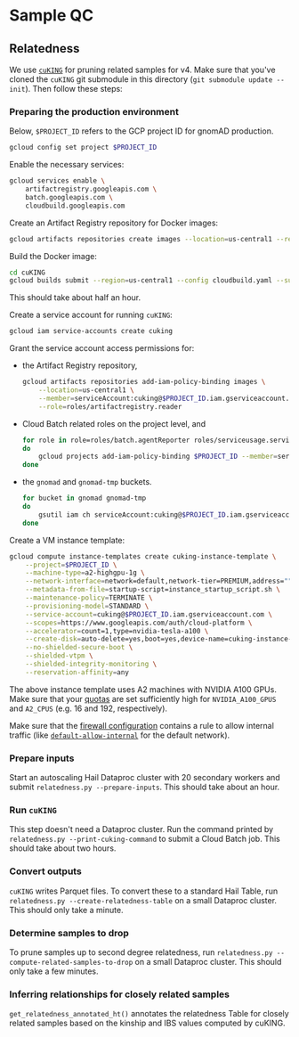 # Sample QC

## Relatedness

We use [`cuKING`](https://github.com/populationgenomics/cuKING) for pruning related samples for v4. Make sure that you've cloned the `cuKING` git submodule in this directory (`git submodule update --init`). Then follow these steps:

### Preparing the production environment

Below, `$PROJECT_ID` refers to the GCP project ID for gnomAD production.

```sh
gcloud config set project $PROJECT_ID
```

Enable the necessary services:

```sh
gcloud services enable \
    artifactregistry.googleapis.com \
    batch.googleapis.com \
    cloudbuild.googleapis.com 
```

Create an Artifact Registry repository for Docker images:

```sh
gcloud artifacts repositories create images --location=us-central1 --repository-format=docker
```

Build the Docker image:

```sh
cd cuKING
gcloud builds submit --region=us-central1 --config cloudbuild.yaml --substitutions=TAG_NAME=$(git describe --tags) .
```

This should take about half an hour.

Create a service account for running `cuKING`:

```sh
gcloud iam service-accounts create cuking
```

Grant the service account access permissions for:

* the Artifact Registry repository,

  ```sh
  gcloud artifacts repositories add-iam-policy-binding images \
      --location=us-central1 \
      --member=serviceAccount:cuking@$PROJECT_ID.iam.gserviceaccount.com \
      --role=roles/artifactregistry.reader
  ```

* Cloud Batch related roles on the project level, and

  ```sh
  for role in role=roles/batch.agentReporter roles/serviceusage.serviceUsageConsumer roles/logging.logWriter roles/monitoring.metricWriter
  do
      gcloud projects add-iam-policy-binding $PROJECT_ID --member=serviceAccount:cuking@$PROJECT_ID.iam.gserviceaccount.com --role=$role
  done
  ```

* the `gnomad` and `gnomad-tmp` buckets.

  ```sh
  for bucket in gnomad gnomad-tmp
  do
      gsutil iam ch serviceAccount:cuking@$PROJECT_ID.iam.gserviceaccount.com:objectAdmin gs://$bucket
  done
  ```

Create a VM instance template:

```sh
gcloud compute instance-templates create cuking-instance-template \
    --project=$PROJECT_ID \
    --machine-type=a2-highgpu-1g \
    --network-interface=network=default,network-tier=PREMIUM,address="" \
    --metadata-from-file=startup-script=instance_startup_script.sh \
    --maintenance-policy=TERMINATE \
    --provisioning-model=STANDARD \
    --service-account=cuking@$PROJECT_ID.iam.gserviceaccount.com \
    --scopes=https://www.googleapis.com/auth/cloud-platform \
    --accelerator=count=1,type=nvidia-tesla-a100 \
    --create-disk=auto-delete=yes,boot=yes,device-name=cuking-instance-template,image=projects/ubuntu-os-cloud/global/images/ubuntu-1804-bionic-v20220712,mode=rw,size=10,type=pd-balanced \
    --no-shielded-secure-boot \
    --shielded-vtpm \
    --shielded-integrity-monitoring \
    --reservation-affinity=any
```

The above instance template uses A2 machines with NVIDIA A100 GPUs. Make sure that your [quotas](https://console.cloud.google.com/iam-admin/quotas) are set sufficiently high for `NVIDIA_A100_GPUS` and `A2_CPUS` (e.g. 16 and 192, respectively).

Make sure that the [firewall configuration](https://console.cloud.google.com/networking/firewalls/list) contains a rule to allow internal traffic (like [`default-allow-internal`](https://cloud.google.com/vpc/docs/firewalls#default_firewall_rules) for the default network).

### Prepare inputs

Start an autoscaling Hail Dataproc cluster with 20 secondary workers and submit `relatedness.py --prepare-inputs`. This should take about an hour.

### Run `cuKING`

This step doesn't need a Dataproc cluster. Run the command printed by `relatedness.py --print-cuking-command` to submit a Cloud Batch job. This should take about two hours.

### Convert outputs

`cuKING` writes Parquet files. To convert these to a standard Hail Table, run `relatedness.py --create-relatedness-table` on a small Dataproc cluster. This should only take a minute.

### Determine samples to drop

To prune samples up to second degree relatedness, run `relatedness.py --compute-related-samples-to-drop` on a small Dataproc cluster. This should only take a few minutes.

### Inferring relationships for closely related samples

`get_relatedness_annotated_ht()` annotates the relatedness Table for closely related samples based on the kinship and IBS values computed by cuKING.
